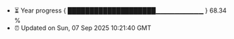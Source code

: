 - ⏳ Year progress { ████████████████████▁▁▁▁▁▁▁▁▁▁ } 68.34 %
- ⏰ Updated on Sun, 07 Sep 2025 10:21:40 GMT


